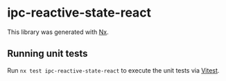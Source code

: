 # ipc-reactive-state-react

This library was generated with [Nx](https://nx.dev).

## Running unit tests

Run `nx test ipc-reactive-state-react` to execute the unit tests via [Vitest](https://vitest.dev/).

